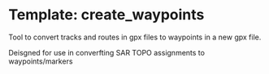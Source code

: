 # Template: create_waypoints
Tool to convert tracks and routes in gpx files to waypoints in a new gpx file.

Deisgned for use in converfting SAR TOPO assignments to waypoints/markers

